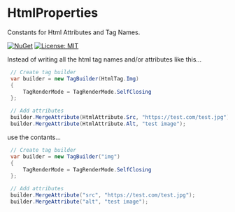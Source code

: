 # HtmlProperties
Constants for Html Attributes and Tag Names.

[![NuGet](https://img.shields.io/nuget/v/HtmlProperties.svg)](https://nuget.org/packages/HtmlProperties) [![License: MIT](https://img.shields.io/badge/License-MIT-yellow.svg)](https://opensource.org/licenses/MIT)

Instead of writing all the html tag names and/or attributes like this...

```c#
 // Create tag builder
 var builder = new TagBuilder(HtmlTag.Img)
 {
     TagRenderMode = TagRenderMode.SelfClosing
 };

 // Add attributes
 builder.MergeAttribute(HtmlAttribute.Src, "https://test.com/test.jpg");
 builder.MergeAttribute(HtmlAttribute.Alt, "test image");
```

use the contants...

```c#
 // Create tag builder
 var builder = new TagBuilder("img")
 {
     TagRenderMode = TagRenderMode.SelfClosing
 };

 // Add attributes
 builder.MergeAttribute("src", "https://test.com/test.jpg");
 builder.MergeAttribute("alt", "test image");
```